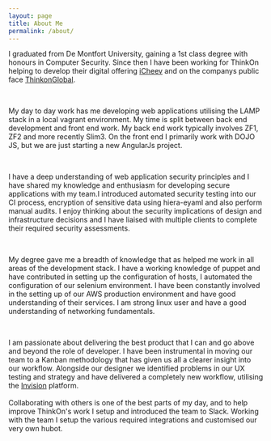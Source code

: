 ```yaml
---
layout: page
title: About Me
permalink: /about/
---
```

 I graduated from De Montfort University, gaining a 1st class degree with honours in Computer Security. Since then I have been working for ThinkOn helping to develop their digital offering [iCheev](https://www.iCheev.com) and on the companys public face [ThinkonGlobal](https://www.thinkonglobal.com).

<br/>

 My day to day work has me developing web applications utilising the LAMP stack in a local vagrant environment. My time is split between back end development and front end work. My back end work typically involves ZF1, ZF2 and more recently Slim3. On the front end I primarily work with DOJO JS, but we are just starting a new AngularJs project.

<br/>

 I have a deep understanding of web application security principles and I have shared my knowledge and enthusiasm for developing secure applications with my team.I introduced automated security testing into our CI process, encryption of sensitive data using hiera-eyaml and also perform manual audits. I enjoy thinking about the security implications of design and infrastructure decisions and I have liaised with multiple clients to complete their required security assessments.

<br/>

My degree gave me a breadth of knowledge that as helped me work in all areas of the development stack. I have a working knowledge of puppet and have contributed in setting up the configuration of hosts, I automated the configuration of our selenium environment. I have been constantly involved in the setting up of our AWS production environment and have good understanding of their services. I am strong linux user and have a good understanding of networking fundamentals.

<br/>

I am passionate about delivering the best product that I can and go above and beyond the role of developer. I have been instrumental in moving our team to a Kanban methodology that has given us all a clearer insight into our workflow. Alongside our designer we identified problems in our UX testing and strategy and have delivered a completely new workflow, utilising the [Invision](https://www.invisionapp.com/) platform.
<br/>   
Collaborating with others is one of the best parts of my day, and to help improve ThinkOn's work I setup and introduced the team to Slack. Working with the team I setup the various required integrations and customised our very own hubot.
